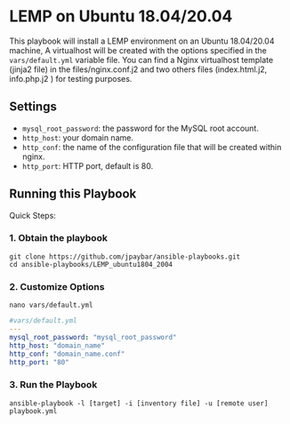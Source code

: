 # LEMP on Ubuntu 18.04/20.04

This playbook will install a LEMP environment on an Ubuntu 18.04/20.04 machine, 
A virtualhost will be created with the options specified in the `vars/default.yml` variable file. You can find a Nginx virtualhost template (jinja2 file) in the files/nginx.conf.j2 and two others files (index.html.j2, info.php.j2 ) for testing purposes.

## Settings

- `mysql_root_password`: the password for the MySQL root account.
- `http_host`: your domain name.
- `http_conf`: the name of the configuration file that will be created within nginx.
- `http_port`: HTTP port, default is 80.

## Running this Playbook

Quick Steps:

### 1. Obtain the playbook

```shell
git clone https://github.com/jpaybar/ansible-playbooks.git
cd ansible-playbooks/LEMP_ubuntu1804_2004
```

### 2. Customize Options

```shell
nano vars/default.yml
```

```yml
#vars/default.yml
---
mysql_root_password: "mysql_root_password"
http_host: "domain_name"
http_conf: "domain_name.conf"
http_port: "80"
```

### 3. Run the Playbook

```command
ansible-playbook -l [target] -i [inventory file] -u [remote user] playbook.yml
```
